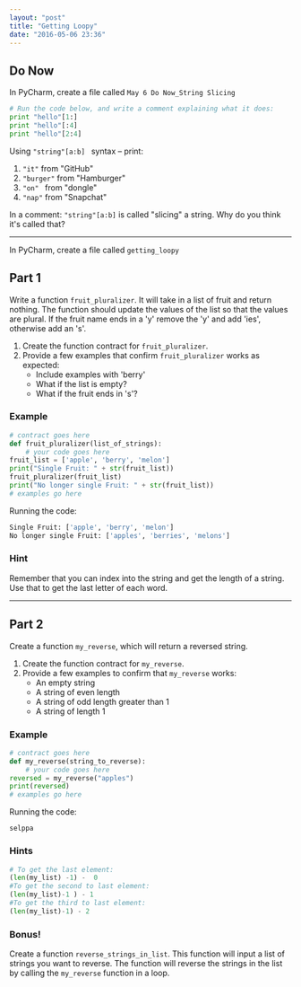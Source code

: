 ```yaml
---
layout: "post"
title: "Getting Loopy"
date: "2016-05-06 23:36"
---
```


## Do Now

<span class="mega-octicon octicon-file-code"></span>
In PyCharm, create a file called `May 6 Do Now_String Slicing`

```python
# Run the code below, and write a comment explaining what it does:
print "hello"[1:]
print "hello"[:4]
print "hello"[2:4]
```
Using `"string"[a:b] ` syntax – print:

1. `"it"` from "GitHub"
2. `"burger"` from "Hamburger"
3. `"on" ` from "dongle"
4. `"nap"` from "Snapchat"

In a comment: `"string"[a:b]` is called "slicing" a string. Why do you think it's called that?

---

<span class="mega-octicon octicon-file-code"></span>
In PyCharm, create a file called `getting_loopy`


## Part 1
Write a function `fruit_pluralizer`. It will take in a list of fruit and return nothing. The function should update the values of the list so that the values are plural. If the fruit name ends in a 'y' remove the 'y' and add 'ies', otherwise add an 's'.

1. Create the function contract for `fruit_pluralizer`.
2. Provide a few examples that confirm `fruit_pluralizer` works as expected:
	* Include examples with 'berry'
	* What if the list is empty?
	* What if the fruit ends in 's'?

### Example

```python
# contract goes here
def fruit_pluralizer(list_of_strings):
	# your code goes here
fruit_list = ['apple', 'berry', 'melon']
print("Single Fruit: " + str(fruit_list))
fruit_pluralizer(fruit_list)
print("No longer single Fruit: " + str(fruit_list))
# examples go here
```

Running the code:

```python
Single Fruit: ['apple', 'berry', 'melon']
No longer single Fruit: ['apples', 'berries', 'melons']

```

### Hint
Remember that you can index into the string and get the length of a string. Use that to get the last letter of each word.

---

## Part 2
Create a function `my_reverse`, which will return a reversed string.

1. Create the function contract for `my_reverse`.
2. Provide a few examples to confirm that `my_reverse` works:
	* An empty string
	* A string of even length
	* A string of odd length greater than 1
	* A string of length 1

### Example

```python
# contract goes here
def my_reverse(string_to_reverse):
	# your code goes here
reversed = my_reverse("apples")
print(reversed)
# examples go here
```

Running the code:

`selppa`

### <span class="mega-octicon octicon-light-bulb"></span> Hints

```python
# To get the last element:
(len(my_list) -1) -  0
#To get the second to last element:
(len(my_list)-1 ) - 1
#To get the third to last element:
(len(my_list)-1) - 2
```

### Bonus!
Create a function `reverse_strings_in_list`. This function will input a list of strings you want to reverse. The function will reverse the strings in the list by calling the `my_reverse` function in a loop.

